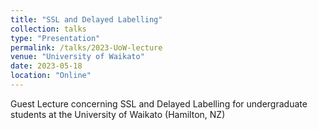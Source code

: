 ```yaml
---
title: "SSL and Delayed Labelling"
collection: talks
type: "Presentation"
permalink: /talks/2023-UoW-lecture
venue: "University of Waikato"
date: 2023-05-18
location: "Online"
---
```


Guest Lecture concerning SSL and Delayed Labelling for undergraduate students at the University of Waikato (Hamilton, NZ)